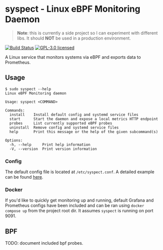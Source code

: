 # syspect - Linux eBPF Monitoring Daemon
> **Note**: this is currently a side project so I can experiment with different libs. It should **NOT** be used in a production environment.

[![Build Status](https://github.com/loshz/syspect/workflows/ci/badge.svg)](https://github.com/loshz/syspect/actions) [![GPL-3.0 licensed](https://img.shields.io/badge/license-GPL--3.0-blue)](LICENSE)

A Linux service that monitors systems via eBPF and exports data to Prometheus.

## Usage
```
$ sudo syspect --help
Linux eBPF Monitoring daemon

Usage: syspect <COMMAND>

Commands:
  install    Install default config and systemd service files
  start      Start the daemon and expose a local metrics HTTP endpoint
  probes     List currently supported eBPF probes
  uninstall  Remove config and systemd service files
  help       Print this message or the help of the given subcommand(s)

Options:
  -h, --help     Print help information
  -V, --version  Print version information
```

### Config
The default config file is located at `/etc/syspect.conf`. A detailed example can be found [here](./config/syspect.conf).

### Docker
If you'd like to quickly get monitoring up and running, default Grafana and Prometheus configs have been included and can be ran using `docker compose up` from the project root dir. It assumes `syspect` is running on port 9091.

## BPF
TODO: document included bpf probes.
